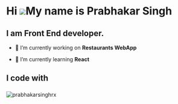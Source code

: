 Hi ![](https://user-images.githubusercontent.com/18350557/176309783-0785949b-9127-417c-8b55-ab5a4333674e.gif)My name is Prabhakar Singh
========================================================================================================================================

I am Front End developer.
--------------------------

- 🔭 I’m currently working on **Restaurants WebApp**

- 🌱 I’m currently learning **React**



<h2 align="left">I code with</h2>

###



###

<p><img align="center" src="https://github-readme-stats.vercel.app/api/top-langs?username=prabhakarsinghrx&show_icons=true&locale=en&layout=compact" alt="prabhakarsinghrx" /></p>
